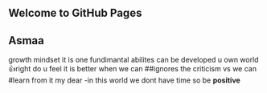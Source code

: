 ## Welcome to GitHub Pages
## Asmaa
growth mindset it is one fundimantal abilites can be developed u own world :+1:right 
do u feel it is better when we can ##ignores the criticism  vs we can #learn from it 
my dear 
-in this world we dont have time 
so be **positive** 
